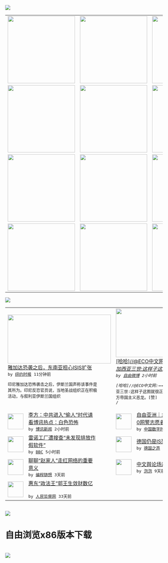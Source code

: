 

<a href="https://github.com/greatfire/z/raw/master/FreeBrowser.apk"><img src="https://raw.githubusercontent.com/greatfire/wiki/master/x/header.png" /></a><table><tr><td width="262" align="center" valign="center"><a href="https://github.com/greatfire/wiki/wiki/nyt" title="纽约时报中文网 国际纵览"><img src="https://raw.githubusercontent.com/greatfire/wiki/master/x/nyt_flag.png" width="215"/></a></td><td width="262" align="center" valign="center"><a href="https://github.com/greatfire/wiki/wiki/dw" title=""><img src="https://raw.githubusercontent.com/greatfire/wiki/master/x/dw_flag.png" width="215"/></a></td><td width="262" align="center" valign="center"><a href="https://github.com/greatfire/wiki/wiki/rmjd" title=""><img src="https://raw.githubusercontent.com/greatfire/wiki/master/x/rmjd_flag.png" width="215"/></a></td></tr><tr><td width="262" align="center" valign="center"><a href="https://github.com/paopaonetizen/website" title="泡泡 - 未经审查的互联网信息"><img src="https://raw.githubusercontent.com/greatfire/wiki/master/x/pp_flag.png" width="215"/></a></td><td width="262" align="center" valign="center"><a href="https://github.com/getlantern/mirror" title="以及自由微博和GreatFire.org官方中文论坛"><img src="https://raw.githubusercontent.com/greatfire/wiki/master/x/lantern_flag.png" width="215"/></a></td><td width="262" align="center" valign="center"><a href="https://github.com/cdtmirrors/m/" title=""><img src="https://raw.githubusercontent.com/greatfire/wiki/master/x/cdt_flag.png" width="215"/></a></td></tr><tr><td width="262" align="center" valign="center"><a href="https://github.com/program-think/blog" title="编程随想的博客"><img src="https://raw.githubusercontent.com/greatfire/wiki/master/x/pt_flag.png" width="215"/></a></td><td width="262" align="center" valign="center"><a href="https://github.com/greatfire/wiki/wiki/bbc" title=""><img src="https://raw.githubusercontent.com/greatfire/wiki/master/x/bbc_flag.png" width="215"/></a></td><td width="262" align="center" valign="center"><a href="https://github.com/freeweibo/s" title="自由微博 - 匿名和不受屏蔽的新浪微博搜索"><img src="https://raw.githubusercontent.com/greatfire/wiki/master/x/fw_flag.png" width="215"/></a></td></tr><tr><td width="262" align="center" valign="center"><a href="https://github.com/greatfire/wiki/wiki/google" title=""><img src="https://raw.githubusercontent.com/greatfire/wiki/master/x/google_flag.png" width="215"/></a></td><td width="262" align="center" valign="center"><a href="https://github.com/bxnews/boxun" title=""><img src="https://raw.githubusercontent.com/greatfire/wiki/master/x/bx_flag.png" width="215"/></a></td><td width="262" align="center" valign="center"><a href="https://github.com/greatfire/wiki/wiki/open-source" title="欢迎访问GreatFire.org开发者项目网站"><img src="https://raw.githubusercontent.com/greatfire/wiki/master/x/open-source_flag.png" width="215"/></a></td></tr></table><img src="https://raw.githubusercontent.com/greatfire/wiki/master/x/newsfeed text.png" /><table cols="4"><tr><td colspan="2" width="380"><a href="https://d3qlz4p8smvoli.cloudfront.net/asia-pacific/20160115/c15indonesia/"><img src="http://static01.nyt.com/images/2016/01/15/world/20160115_INDONESIA_HP-slide-MEZB/20160115_INDONESIA_HP-slide-MEZB-articleLarge.jpg" width="330" height="156"/></a></br><a href="https://d3qlz4p8smvoli.cloudfront.net/asia-pacific/20160115/c15indonesia/">雅加达恐袭之后，东南亚担心ISIS扩张</a></br><kbd> by <a href="http://m.cn.nytimes.com/">纽约时报</a> 11分钟前 </kbd></br><pre>印尼雅加达恐怖袭击之后，伊斯兰国声称该事件是<br/>其所为。印尼反恐官员说，当地圣战组织正在积极<br/>活动，与叙利亚伊斯兰国组织</pre></td><td colspan="2" width="380"><a href="https://freeweibo.com/weibo/3931461838903044"><img src="http://ww4.sinaimg.cn/large/62b31d36gw1ezztv3iyb2j20b40em76d.jpg" width="330" height="156"/></a></br><a href="https://freeweibo.com/weibo/3931461838903044">[哈哈]//@ECO中文网:→_→//@<br/>加西亚三世:这样子这…</a></br><kbd> by <a href="https://freeweibo.com/">自由微博</a> 2小时前 </kbd></br><pre>[哈哈]//@ECO中文网:→_→//@加西<br/>亚三世:这样子这图就很正面了。歌颂大大勇斗西<br/>方帝国主义恶龙。[赞] /</pre></td></tr><tr><td><img src="http://www.boxun.com/news/images/2016/01/201601150336pubvp1.jpg" width="50" height="50"/></td><td width="280"><a href="http://www.boxun.com/news/gb/pubvp/2016/01/201601150336.shtml">李方：中共进入“偷人”时代请<br/>看博讯热点：白色恐怖</a></br><kbd> by <a href="http://www.boxun.com">博讯新闻</a> 2小时前 </kbd></td><td><img src="http://chinadigitaltimes.net/chinese/files/2016/01/v1.jpeg" width="50" height="50"/></td><td width="280"><a href="http://feedproxy.google.com/~r/chinadigitaltimes/zKps/~3/V8XJwy-n-8w/">自由亚洲｜北京高调招募300<br/>0网警志愿者 国保大队...</a></br><kbd> by <a href="http://chinadigitaltimes.net/chinese/">中国数字时代</a> 3小时前 </kbd></td></tr><tr><td><img src="http://a.files.bbci.co.uk/worldservice/live/assets/images/2016/01/14/160114213911_renault_car_144x81_getty_nocredit.jpg" width="50" height="50"/></td><td width="280"><a href="http://www.bbc.com/zhongwen/simp/business/2016/01/160114_france_renault_raids">雷诺工厂遭搜查“未发现排放作<br/>假软件”</a></br><kbd> by <a href="http://www.bbc.co.uk/zhongwen/simp">BBC</a> 5小时前 </kbd></td><td><img src="http://www.dw.com/image/0,,18855335_302,00.jpg" width="50" height="50"/></td><td width="280"><a href="http://dw.com/p/1Hdwd?maca=chi-GK-text-greatfire-all-chinese-15625-xml-mrss">德国仍是IS恐袭目标之一</a></br><kbd> by <a href="http://dw.de">德国之声</a> 6小时前 </kbd></td></tr><tr><td><img src="http://lh5.googleusercontent.com/XsTAQ9LGTmnDWZT5BZVa4nsWbBO_gWD4qj6GWz2WfO0jXJ3tizjtzNkB0vwo95XBq5raBHouowJNCQFla4nlccXkwFvNN6yEvu9r7ON6P7SV0O-wQ_dIHxeR-GcZam2c8H6JDPMRog" width="50" height="50"/></td><td width="280"><a href="http://feedproxy.google.com/~r/programthink/~3/U8tORBq_Cik/Zhao-Family.html">聊聊“赵家人”走红网络的重要<br/>意义</a></br><kbd> by <a href="http://program-think.blogspot.com">编程随想</a> 3天前 </kbd></td><td><img src="https://pao-pao.net/sites/pao-pao.net/files/styles/adaptive_image/adaptive-image/public/yu_qing_ya_li_biao_.jpeg?itok=frNeuyOd" width="50" height="50"/></td><td width="280"><a href="https://pao-pao.net/article/657">中文舆论场观察年报（下）</a></br><kbd> by <a href="https://pao-pao.net">泡泡</a> 9天前 </kbd></td></tr><tr><td><img src="http://www.rmjdw.com/uploads/151213/3-151213135J1423.jpg" width="50" height="50"/></td><td width="280"><a href="http://www.rmjdw.com//tebiebaodao/20151213/15247.html">惠东“政法王”郭王生敛财数亿<br/> </a></br><kbd> by <a href="http://www.rmjdw.com/">人民监督网</a> 33天前 </kbd></td></table></br><a href="https://github.com/greatfire/z/raw/master/FreeBrowser.apk"><img src="https://raw.githubusercontent.com/greatfire/wiki/master/x/download app.png" /></a><h1>自由浏览x86版本下载<h1><a href="https://github.com/greatfire/z/raw/master/FreeBrowser-x86.apk"><img src="https://raw.githubusercontent.com/greatfire/images/master/fb86.qr.png" /></a>